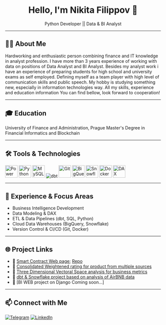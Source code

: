 <h1 align="center">Hello, I'm Nikita Filippov 👋</h1>

<p align="center">
Python Developer || Data & BI Analyst 
</p>

---

## 👨‍💻 About Me
Hardworking and enthusiastic person combining finance and IT knowledge in analyst profession. I have more than 3 years experience of working with data on positions of Data Analyst and BI Analyst. Besides my analyst work i have an experience of preparing students for high school and university exams as self employed. Defining myself as a team player with high level of communication skills and public speech. My hobby is studying something new, especially in information technologies way. All my skills, experience and education information You can find bellow, look forward to cooperation!

---

## 🎓 Education
University of Finance and Administration, Prague
Master's Degree in Financial Informatics and Blockchain

---

## 🛠 Tools & Technologies
<p align="left">
  <!-- BI & Analytics -->
  <img src="https://upload.wikimedia.org/wikipedia/commons/c/cf/New_Power_BI_Logo.svg" alt="Power BI" width="40" height="40"/>
  <img src="https://cdn.jsdelivr.net/gh/devicons/devicon/icons/python/python-original.svg" alt="Python" width="40" height="40"/>
  <img src="https://cdn.jsdelivr.net/gh/devicons/devicon/icons/mysql/mysql-original.svg" alt="MySQL" width="40" height="40"/>
  <!-- dbt -->
  <img src="https://img.shields.io/badge/dbt-FF694B?style=flat&logo=dbt&logoColor=white" alt="dbt"/>
  <!-- Git -->
  <img src="https://cdn.jsdelivr.net/gh/devicons/devicon/icons/git/git-original.svg" alt="Git" width="40" height="40"/>
  <!-- BigQuery -->
  <img src="https://www.vectorlogo.zone/logos/google_bigquery/google_bigquery-icon.svg" alt="BigQuery" width="40" height="40"/>
  <!-- Snowflake -->
  <img src="https://www.vectorlogo.zone/logos/snowflake/snowflake-icon.svg" alt="Snowflake" width="40" height="40"/>
  <!-- Docker -->
  <img src="https://cdn.jsdelivr.net/gh/devicons/devicon/icons/docker/docker-original.svg" alt="Docker" width="40" height="40"/>
  <!-- DAX -->
  <img src="https://img.shields.io/badge/DAX-blue?style=flat&logo=none" alt="DAX" height="40"/>
</p>


---

## 📂 Experience & Focus Areas
- Business Intelligence Development  
- Data Modeling & DAX  
- ETL & Data Pipelines (dbt, SQL, Python)  
- Cloud Data Warehouses (BigQuery, Snowflake)  
- Version Control & CI/CD (Git, Docker)  

---

## 🌐 Project Links
- 🔗 [Smart Contract Web page](https://keyonbo.github.io/Smart-Contract-project-vol.1/); [Repo](https://github.com/Keyonbo/Smart-Contract-project-vol.1)
- 🔗 [Consolidated Weightened rating for product from multiple sources](https://github.com/Keyonbo/reviews_analysis)
- 🔗 [Three Dimensional Vectoral Space analysis for business metrics](https://github.com/Keyonbo/Vectoral-Analysis)
- 🔗 [dbt & Snowflake project based on analysis of AirBNB data](https://github.com/Keyonbo/dbt)
- 🔗 [BI WEB project on Django Coming soon...]
<!-- Добавь сюда свои BI/ETL проекты позже -->

---

## 📫 Connect with Me
[![Telegram](https://img.shields.io/badge/Telegram-%230077B5.svg?style=for-the-badge&logo=telegram&logoColor=white)](https://t.me/nikitafilippoff)
[![LinkedIn](https://img.shields.io/badge/LinkedIn-%230A66C2.svg?style=for-the-badge&logo=linkedin&logoColor=white)](https://www.linkedin.com/in/nikitafilippoff/)
